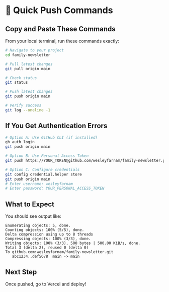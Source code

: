 # 🚀 Quick Push Commands

## Copy and Paste These Commands

From your local terminal, run these commands exactly:

```bash
# Navigate to your project
cd family-newsletter

# Pull latest changes
git pull origin main

# Check status
git status

# Push latest changes
git push origin main

# Verify success
git log --oneline -1
```

## If You Get Authentication Errors

```bash
# Option A: Use GitHub CLI (if installed)
gh auth login
git push origin main

# Option B: Use Personal Access Token
git push https://YOUR_TOKEN@github.com/wesleyfarnam/family-newsletter.git main

# Option C: Configure credentials
git config credential.helper store
git push origin main
# Enter username: wesleyfarnam
# Enter password: YOUR_PERSONAL_ACCESS_TOKEN
```

## What to Expect

You should see output like:
```
Enumerating objects: 5, done.
Counting objects: 100% (5/5), done.
Delta compression using up to 8 threads
Compressing objects: 100% (3/3), done.
Writing objects: 100% (3/3), 500 bytes | 500.00 KiB/s, done.
Total 3 (delta 2), reused 0 (delta 0)
To github.com:wesleyfarnam/family-newsletter.git
   abc1234..def5678  main -> main
```

## Next Step

Once pushed, go to Vercel and deploy!